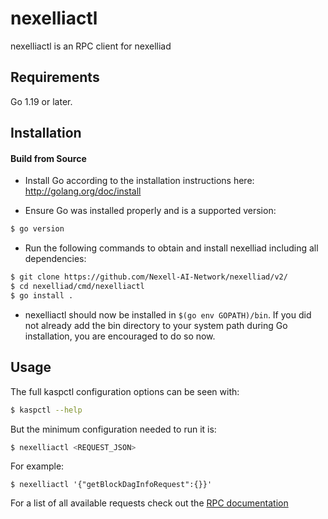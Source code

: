 # nexelliactl

nexelliactl is an RPC client for nexelliad

## Requirements

Go 1.19 or later.

## Installation

#### Build from Source

- Install Go according to the installation instructions here:
  http://golang.org/doc/install

- Ensure Go was installed properly and is a supported version:

```bash
$ go version
```

- Run the following commands to obtain and install nexelliad including all dependencies:

```bash
$ git clone https://github.com/Nexell-AI-Network/nexelliad/v2/
$ cd nexelliad/cmd/nexelliactl
$ go install .
```

- nexelliactl should now be installed in `$(go env GOPATH)/bin`. If you did not already add the bin directory to your
  system path during Go installation, you are encouraged to do so now.

## Usage

The full kaspctl configuration options can be seen with:

```bash
$ kaspctl --help
```

But the minimum configuration needed to run it is:

```bash
$ nexelliactl <REQUEST_JSON>
```

For example:

```
$ nexelliactl '{"getBlockDagInfoRequest":{}}'
```

For a list of all available requests check out the [RPC documentation](infrastructure/network/netadapter/server/grpcserver/protowire/rpc.md)